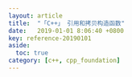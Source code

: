 ```yaml
---
layout: article
title:  "「C++」 引用和拷贝构造函数"
date:   2019-01-01 8:06:40 +0800
key: reference-20190101
aside:
  toc: true
category: [c++, cpp_foundation]
---
```

